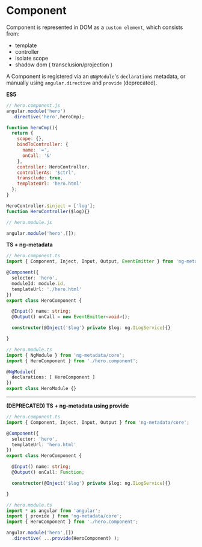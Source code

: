 # Component

Component is represented in DOM as a `custom element`, which consists from:

* template
* controller
* isolate scope
* shadow dom ( transclusion/projection )

A Component is registered via an `@NgModule`'s `declarations` metadata, or manually using `angular.directive` and `provide` (deprecated).

**ES5**

```js
// hero.component.js
angular.module('hero')
  .directive('hero',heroCmp);

function heroCmp(){
  return {
    scope: {},
    bindToController: {
      name: '=',
      onCall: '&'
    },
    controller: HeroController,
    controllerAs: '$ctrl',
    transclude: true,
    templateUrl: 'hero.html'
  };
}

HeroController.$inject = ['log'];
function HeroController($log){}
```

```js
// hero.module.js

angular.module('hero',[]);
```

**TS + ng-metadata**

```typescript
// hero.component.ts
import { Component, Inject, Input, Output, EventEmitter } from 'ng-metadata/core';

@Component({
  selector: 'hero',
  moduleId: module.id,
  templateUrl: './hero.html'
})
export class HeroComponent {

  @Input() name: string;
  @Output() onCall = new EventEmitter<void>();

  constructor(@Inject('$log') private $log: ng.ILogService){}

}
```

```typescript
// hero.module.ts
import { NgModule } from 'ng-metadata/core';
import { HeroComponent } from './hero.component';

@NgModule({
  declarations: [ HeroComponent ]
})
export class HeroModule {}
```

---

**(DEPRECATED) TS + ng-metadata using provide**

```typescript
// hero.component.ts
import { Component, Inject, Input, Output } from 'ng-metadata/core';

@Component({
  selector: 'hero',
  templateUrl: 'hero.html'
})
export class HeroComponent {

  @Input() name: string;
  @Output() onCall: Function;

  constructor(@Inject('$log') private $log: ng.ILogService){}

}
```

```typescript
// hero.module.ts
import * as angular from 'angular';
import { provide } from 'ng-metadata/core';
import { HeroComponent } from './hero.component';

angular.module('hero',[])
  .directive( ...provide(HeroComponent) );
```
